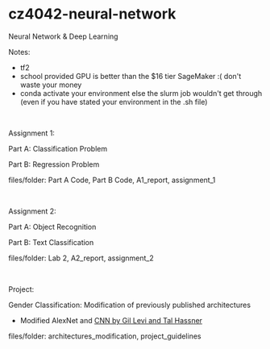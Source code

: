 # cz4042-neural-network
Neural Network &amp; Deep Learning

Notes:
- tf2
- school provided GPU is better than the $16 tier SageMaker :( don't waste your money
- conda activate your environment else the slurm job wouldn't get through (even if you have stated your environment in the .sh file) 


&nbsp;&nbsp;&nbsp;

Assignment 1:

Part A: Classification Problem

Part B: Regression Problem

files/folder: Part A Code, Part B Code, A1_report, assignment_1


&nbsp;

Assignment 2:

Part A: Object Recognition

Part B: Text Classification

files/folder: Lab 2, A2_report, assignment_2

&nbsp;



Project:

Gender Classification: Modification of previously published architectures
- Modified AlexNet and [CNN by Gil Levi and Tal Hassner](https://github.com/GilLevi/AgeGenderDeepLearning)

files/folder: architectures_modification, project_guidelines
